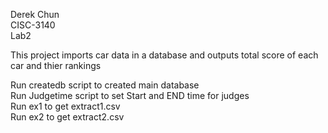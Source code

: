Derek Chun  
CISC-3140  
Lab2  

This project imports car data in a database and outputs total score of each car and thier rankings  

Run createdb script to created main database  
Run Judgetime script to set Start and END time for judges  
Run ex1 to get extract1.csv  
Run ex2 to get extract2.csv  

